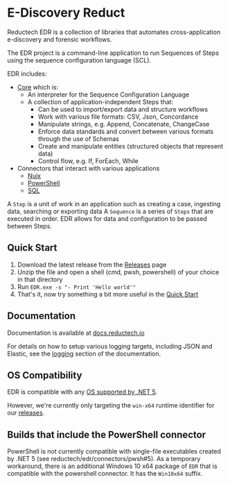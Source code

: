 # E-Discovery Reduct

Reductech EDR is a collection of libraries that automates
cross-application e-discovery and forensic workflows.

The EDR project is a command-line application to run Sequences of Steps using
the sequence configuration language (SCL).

EDR includes:

- [Core](https://gitlab.com/reductech/edr/core) which is:
  - An interpreter for the Sequence Configuration Language
  - A collection of application-independent Steps that:
    - Can be used to import/export data and structure workflows
    - Work with various file formats: CSV, Json, Concordance
    - Manipulate strings, e.g. Append, Concatenate, ChangeCase
    - Enforce data standards and convert between various formats through the use of Schemas
    - Create and manipulate entities (structured objects that represent data)
    - Control flow, e.g. If, ForEach, While
- Connectors that interact with various applications
  - [Nuix](https://gitlab.com/reductech/edr/connectors/nuix)
  - [PowerShell](https://gitlab.com/reductech/edr/connectors/pwsh)
  - [SQL](https://gitlab.com/reductech/edr/connectors/sql)

A `Step` is a unit of work in an application such as
creating a case, ingesting data, searching or exporting data
A `Sequence` is a series of `Steps` that are executed in order.
EDR allows for data and configuration to be passed between Steps.

## Quick Start

1. Download the latest release from the [Releases](https://gitlab.com/reductech/edr/edr/-/releases) page
2. Unzip the file and open a shell (cmd, pwsh, powershell) of your choice in that directory
3. Run `EDR.exe -s "- Print 'Hello world'"`
4. That's it, now try something a bit more useful in the [Quick Start](https://docs.reductech.io/howto/quick-start.html)

## Documentation

Documentation is available at [docs.reductech.io](https://docs.reductech.io)

For details on how to setup various logging targets, including
JSON and Elastic, see the [logging](https://docs.reductech.io/edr/how-to/logging.html)
section of the documentation.

## OS Compatibility

EDR is compatible with any [OS supported by .NET 5](https://github.com/dotnet/core/blob/master/release-notes/5.0/5.0-supported-os.md).

However, we're currently only targeting the `win-x64` runtime identifier for
our [releases](https://gitlab.com/reductech/edr/edr/-/releases).

## Builds that include the PowerShell connector

PowerShell is not currently compatible with single-file executables
created by .NET 5 (see reductech/edr/connectors/pwsh#5). As a temporary
workaround, there is an additional Windows 10 x64 package of `EDR`
that is compatible with the powershell connector. It has the `Win10x64`
suffix.
